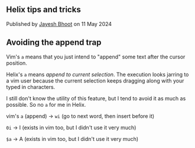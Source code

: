 <article itemscope itemtype="https://schema.org/Article" itemid="urn:uuid:f528a128-7513-4539-8791-4dfa7fbcb8c5" class="h-entry">

<hgroup>

# Helix tips and tricks

Published by <a class="p-author h-card" href="https://bhoot.dev/about">Jayesh Bhoot</a> on <time class="dt-published" datetime="2024-05-11">11 May 2024</time>

</hgroup>

## Avoiding the append trap

Vim's `a` means that you just intend to "append" some text after the cursor position.

Helix's `a` means *append to current selection*. The execution looks jarring to a vim user because the current selection keeps dragging along with your typed in characters.

I still don't know the utility of this feature, but I tend to avoid it as much as possible. So no `a` for me in Helix.

vim's `a` (append) -> `wi` (go to next word, then insert before it)

`0i` -> I (exists in vim too, but I didn't use it very much)

`$a` -> A (exists in vim too, but I didn't use it very much)



</article>
